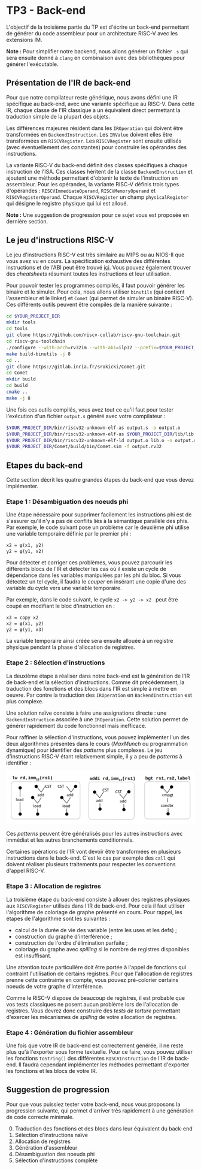 # TP3 - Back-end

L'objectif de la troisième partie du TP est d'écrire un back-end permettant de générer du code assembleur pour un architecture RISC-V avec les extensions IM.

**Note :** Pour simplifier notre backend, nous allons générer un fichier `.s` qui sera ensuite donné à `clang` en combinaison avec des bibliothèques pour générer l'exécutable.

## Présentation de l'IR de back-end

Pour que notre compilateur reste générique, nous avons défini une IR spécifique au back-end, avec une variante spécifique au RISC-V. Dans cette IR, chaque classe de l'IR classique a un équivalent direct permettant la traduction simple de la plupart des objets. 

Les différences majeures résident dans les `IROperation` qui doivent être transformées en `BackendInstruction`. Les `IRValue` doivent elles être transformées en `RISCVRegister`. Les `RISCVRegister` sont ensuite utilisés (avec éventuellement des constantes) pour construire les opérandes des instructions. 

La variante RISC-V du back-end définit des classes spécifiques à chaque instruction de l'ISA. Ces classes héritent de la classe `BackendInstruction` et ajoutent une méthode permettant d'obtenir le texte de l'instruction en assembleur. Pour les opérandes, la variante RISC-V définis trois types d'opérandes : `RISCVImmediateOperand`, `RISCVMemoryOperand` et `RISCVRegisterOperand`. Chaque `RISCVRegister` un champ `physicalRegister` qui désigne le registre physique qui lui est alloué.

**Note :** Une suggestion de progression pour ce sujet vous est proposée en dernière section.

## Le jeu d'instructions RISC-V

Le jeu d'instructions RISC-V est très similaire au MIPS ou au NIOS-II que vous avez vu en cours. La spécification exhaustive des différentes instructions et de l'ABI peut être trouvé [ici](https://github.com/riscv/riscv-isa-manual/releases/download/Ratified-IMAFDQC/riscv-spec-20191213.pdf). Vous pouvez également trouver des *cheatsheets* résumant toutes les instructions et leur utilisation. 

Pour pouvoir tester les programmes compilés, il faut pouvoir générer les binaire et le simuler. Pour cela, nous allons utiliser `binutils` (qui contient l'assembleur et le linker) et `Comet` (qui permet de simuler un binaire RISC-V). Ces différents outils peuvent être compilés de la manière suivante : 

```sh
cd $YOUR_PROJECT_DIR
mkdir tools
cd tools
git clone https://github.com/riscv-collab/riscv-gnu-toolchain.git
cd riscv-gnu-toolchain
./configure --with-arch=rv32im --with-abi=ilp32 --prefix=$YOUR_PROJECT_DIR/tools
make build-binutils -j 8
cd ..
git clone https://gitlab.inria.fr/srokicki/Comet.git
cd Comet
mkdir build
cd build
cmake ..
make -j 8
```

Une fois ces outils compilés, vous avez tout ce qu'il faut pour tester l'exécution d'un fichier `output.s` généré avec votre compilateur : 

```sh
$YOUR_PROJECT_DIR/bin/riscv32-unknown-elf-as output.s -o output.o
$YOUR_PROJECT_DIR/bin/riscv32-unknown-elf-as $YOUR_PROJECT_DIR/lib/lib.s -o lib.o
$YOUR_PROJECT_DIR/bin/riscv32-unknown-elf-ld output.o lib.o -o output.rv32
$YOUR_PROJECT_DIR/Comet/build/bin/Comet.sim -f output.rv32
```


## Etapes du back-end

Cette section décrit les quatre grandes étapes du back-end que vous devez implémenter. 

### Etape 1 : Désambiguation des noeuds phi

Une étape nécessaire pour supprimer facilement les instructions phi est de s'assurer qu'il n'y a pas de conflits liés à la sémantique parallèle des phis.
Par exemple, le code suivant pose un problème car le deuxième phi utilise une variable temporaire définie par le premier phi :

```mlir
x2 = φ(x1, y2)​
y2 = φ(y1, x2)

```
Pour détecter et corriger ces problèmes, vous pouvez parcourir les différents blocs de l'IR et détecter les cas où il existe un cycle de dépendance dans les variables manipulées par les phi du bloc. Si vous détectez un tel cycle, il faudra le *couper* en insérant une copie d'une des variable du cycle vers une variable temporaire.

Par exemple, dans le code suivant, le cycle `x2 -> y2 -> x2 ` peut être coupé en modifiant le bloc d'instruction en :

```
x3 = copy x2
x2 = φ(x1, y2)​
y2 = φ(y1, x3)
```
La variable temporaire ainsi créée sera ensuite allouée à un registre physique pendant la phase d'allocation de registres.


### Etape 2 : Sélection d'instructions

La deuxième étape à réaliser dans notre back-end est la génération de l'IR de back-end et la sélection d'instructions. Comme dit précédemment, la traduction des fonctions et des blocs dans l'IR est simple à mettre en oeuvre. Par contre la traduction des `IROperation` en `BackendInstruction` est plus complexe.

Une solution naïve consiste à faire une assignations directe : une `BackendInstruction` associée à une `IROperation`. Cette solution permet de générer rapidement du code fonctionnel mais inefficace.

Pour raffiner la sélection d'instructions, vous pouvez implémenter l'un des deux algorithmes présentés dans le cours (*MaxMunch* ou programmation dynamique) pour identifier des *patterns* plus complexes. Le jeu d'instructions RISC-V étant relativement simple, il y a peu de *patterns* à identifier :

![Schémas de traduction](./instructionTrees.png)

Ces *patterns* peuvent être généralisés pour les autres instructions avec immédiat et les autres branchements conditionnels.

Certaines opérations de l'IR vont devoir être transformées en plusieurs instructions dans le back-end. C'est le cas par exemple des `call` qui doivent réaliser plusieurs traitements pour respecter les conventions d'appel RISC-V.

### Etape 3 : Allocation de registres

La troisième étape du back-end consiste à allouer des registres physiques aux `RISCVRegister` utilisés dans l'IR de back-end. Pour cela il faut utiliser l'algorithme de coloriage de graphe présenté en cours. Pour rappel, les étapes de l'algorithme sont les suivantes :
 - calcul de la durée de vie des variable (entre les uses et les defs) ;
 - construction du graphe d'interférence ;
 - construction de l'ordre d'élimination parfaite ;
 - coloriage du graphe avec *spilling* si le nombre de registres disponibles est insuffisant.

Une attention toute particulière doit être portée à l'appel de fonctions qui contraint l'utilisation de certains registres. Pour que l'allocation de registres prenne cette contrainte en compte, vous pouvez pré-colorier certains noeuds de votre graphe d'interférence.

Comme le RISC-V dispose de beaucoup de registres, il est probable que vos tests classiques ne posent aucun problème lors de l'allocation de registres. Vous devrez donc construire des *tests de torture* permettant d'exercer les mécanismes de *spilling* de votre allocation de registres.

### Etape 4 : Génération du fichier assembleur

Une fois que votre IR de back-end est correctement générée, il ne reste plus qu'à l'exporter sous forme textuelle. Pour ce faire, vous pouvez utiliser les fonctions `toString()` des différentes `RISCVInstruction` de l'IR de back-end. Il faudra cependant implémenter les méthodes permettant d'exporter les fonctions et les blocs de votre IR. 

## Suggestion de progression

Pour que vous puissiez tester votre back-end, nous vous proposons la progression suivante, qui permet d'arriver très rapidement à une génération de code correcte minimale.

0. Traduction des fonctions et des blocs dans leur équivalent du back-end
1. Sélection d'instructions naïve
2. Allocation de registres
3. Génération d'assembleur
4. Désambiguation des noeuds phi
5. Sélection d'instructions complète
